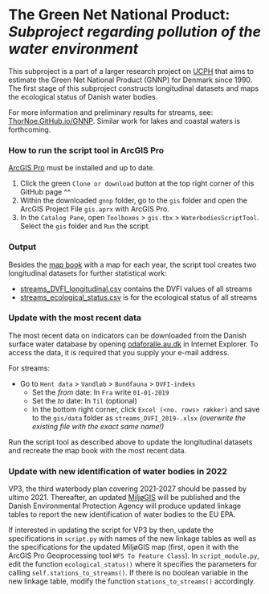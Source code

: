 # The Green Net National Product: *Subproject regarding pollution of the water environment*

This subproject is a part of a larger research project on [UCPH](https://www.ku.dk/english/) that aims to estimate the Green Net National Product (GNNP) for Denmark since 1990. The first stage of this subproject constructs longitudinal datasets and maps the ecological status of Danish water bodies.

For more information and preliminary results for streams, see: [ThorNoe.GitHub.io/GNNP](https://thornoe.github.io/GNNP/). Similar work for lakes and coastal waters is forthcoming.


### How to run the script tool in ArcGIS Pro

[ArcGIS Pro](https://www.esri.com/en-us/arcgis/products/arcgis-pro/overview) must be installed and up to date.

1. Click the green `Clone or download` button at the top right corner of this GitHub page ^^
2. Within the downloaded `gnnp` folder, go to the `gis` folder and open the ArcGIS Project File `gis.aprx` with ArcGIS Pro.
3. In the `Catalog Pane`, open `Toolboxes` > `gis.tbx` > `WaterbodiesScriptTool`. Select the `gis` folder and `Run` the script.


### Output

Besides the [map book](https://github.com/thornoe/GNNP/raw/master/gis/output/streams.pdf) with a map for each year, the script tool creates two longitudinal datasets for further statistical work:
- [streams_DVFI_longitudinal.csv](https://github.com/thornoe/GNNP/raw/master/gis/output/streams_DVFI_longitudinal.csv) contains the DVFI values of all streams
- [streams_ecological_status.csv](https://github.com/thornoe/GNNP/raw/master/gis/output/streams_ecological_status.csv) is for the ecological status of all streams


### Update with the most recent data

The most recent data on indicators can be downloaded from the Danish surface water database by opening [odaforalle.au.dk](https://odaforalle.au.dk/) in Internet Explorer. To access the data, it is required that you supply your e-mail address.

For streams:

- Go to `Hent data` > `Vandløb` > `Bundfauna` > `DVFI-indeks`
  - Set the *from* date: In `Fra` write `01-01-2019`
  - Set the *to* date: In `Til` (optional)
  - In the bottom right corner, click `Excel (<no. rows> rækker)` and save to the `gis/data` folder as `streams_DVFI_2019-.xlsx` *(overwrite the existing file with the exact same name!)*

Run the script tool as described above to update the longitudinal datasets and recreate the map book with the most recent data.


### Update with new identification of water bodies in 2022

VP3, the third waterbody plan covering 2021-2027 should be passed by ultimo 2021. Thereafter, an updated [MiljøGIS](https://mst.dk/service/miljoegis/) will be published and the Danish Environmental Protection Agency will produce updated linkage tables to report the new identification of water bodies to the EU EPA.

If interested in updating the script for VP3 by then, update the specifications in `script.py` with names of the new linkage tables as well as the specifications for the updated MiljøGIS map (first, open it with the ArcGIS Pro Geoprocessing tool `WFS To Feature Class`). In `script_module.py`, edit the function `ecological_status()` where it specifies the parameters for calling `self.stations_to_streams()`. If there is no boolean variable in the new linkage table, modify the function `stations_to_streams()` accordingly.
